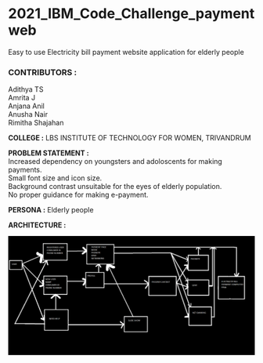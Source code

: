 # 2021_IBM_Code_Challenge_paymentweb
Easy to use Electricity bill payment website application for elderly people

### **CONTRIBUTORS :**<br/>
Adithya TS <br/>
Amrita J<br/>
Anjana Anil<br/>
Anusha Nair<br>
Rimitha Shajahan<br/>

**COLLEGE :** LBS INSTITUTE OF TECHNOLOGY FOR WOMEN, TRIVANDRUM 

**PROBLEM STATEMENT :** <br/>
Increased dependency on youngsters and adoloscents  for making payments.<br/>
Small font size and icon size.<br/>
Background contrast unsuitable for the eyes of elderly population.<br/>
No proper guidance for making e-payment.<br/>
                   
**PERSONA :** Elderly people

**ARCHITECTURE :** <BR/>

![image_1.png](src/ibm_FLOWCHART.png)





